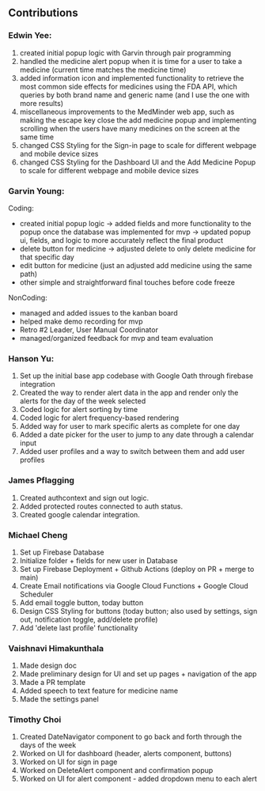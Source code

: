 ## Contributions

### Edwin Yee:
1. created initial popup logic with Garvin through pair programming
2. handled the medicine alert popup when it is time for a user to take a medicine (current time matches the medicine time)
3. added information icon and implemented functionality to retrieve the most common side effects for medicines using the FDA API, which queries by both brand name and generic name (and I use the one with more results)
4. miscellaneous improvements to the MedMinder web app, such as making the escape key close the add medicine popup and implementing scrolling when the users have many medicines on the screen at the same time
5. changed CSS Styling for the Sign-in page to scale for different webpage and mobile device sizes
6. changed CSS Styling for the Dashboard UI and the Add Medicine Popup to scale for different webpage and mobile device sizes

### Garvin Young:

Coding:
- created initial popup logic -> added fields and more functionality to the popup once the database was implemented for mvp -> updated popup ui, fields, and logic to more accurately reflect the final product
- delete button for medicine -> adjusted delete to only delete medicine for that specific day
- edit button for medicine (just an adjusted add medicine using the same path)
- other simple and straightforward final touches before code freeze

NonCoding:
- managed and added issues to the kanban board
- helped make demo recording for mvp
- Retro #2 Leader, User Manual Coordinator
- managed/organized feedback for mvp and team evaluation

### Hanson Yu:

1. Set up the initial base app codebase with Google Oath through firebase integration
2. Created the way to render alert data in the app and render only the alerts for the day of the week selected
3. Coded logic for alert sorting by time
4. Coded logic for alert frequency-based rendering
5. Added way for user to mark specific alerts as complete for one day
6. Added a date picker for the user to jump to any date through a calendar input
7. Added user profiles and a way to switch between them and add user profiles

### James Pflagging

1. Created authcontext and sign out logic.
2. Added protected routes connected to auth status.
3. Created google calendar integration.

### Michael Cheng

1. Set up Firebase Database
2. Initialize folder + fields for new user in Database
3. Set up Firebase Deployment + Github Actions (deploy on PR + merge to main)
4. Create Email notifications via Google Cloud Functions + Google Cloud Scheduler
5. Add email toggle button, today button
6. Design CSS Styling for buttons
   (today button; also used by settings, sign out, notification toggle, add/delete profile)
8. Add 'delete last profile' functionality


### Vaishnavi Himakunthala

1. Made design doc
2. Made preliminary design for UI and set up pages + navigation of the app
4. Made a PR template
5. Added speech to text feature for medicine name
6. Made the settings panel

### Timothy Choi
1. Created DateNavigator component to go back and forth through the days of the week
2. Worked on UI for dashboard (header, alerts component, buttons)
3. Worked on UI for sign in page
4. Worked on DeleteAlert component and confirmation popup
5. Worked on UI for alert component - added dropdown menu to each alert

